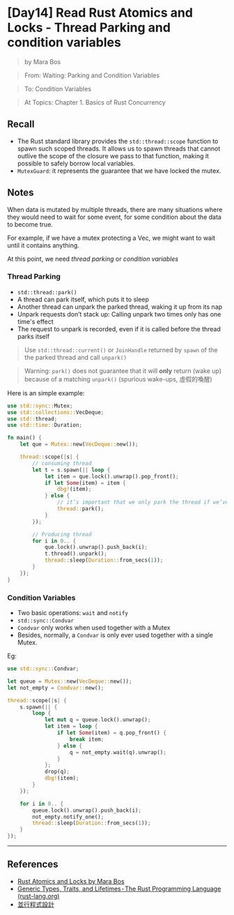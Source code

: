 # [Day14] Read Rust Atomics and Locks - Thread Parking and condition variables

> by Mara Bos

> From: Waiting: Parking and Condition Variables

> To: Condition Variables

> At Topics: Chapter 1. Basics of Rust Concurrency

## Recall

- The Rust standard library provides the `std::thread::scope` function to spawn such scoped threads. It allows us to spawn threads that cannot outlive the scope of the closure we pass to that function, making it possible to safely borrow local variables.
- `MutexGuard`: it represents the guarantee that we have locked the mutex.

## Notes

When data is mutated by multiple threads, there are many situations where they would need to wait for some event, for some condition about the data to become true. 

For example, if we have a mutex protecting a Vec, we might want to wait until it contains anything.

At this point, we need *thread parking* or *condition variables*

### Thread Parking

- `std::thread::park()`
- A thread can park itself, which puts it to sleep
- Another thread can unpark the parked thread, waking it up from its nap
- Unpark requests don’t stack up: Calling unpark two times only has one time's effect
- The request to unpark is recorded, even if it is called before the thread parks itself

> Use `std::thread::current()` or `JoinHandle` returned by `spawn` of the the parked thread and call `unpark()`

> Warning: `park()` does not guarantee that it will **only** return (wake up) because of a matching `unpark()` (spurious wake-ups, 虛假的喚醒)

Here is an simple example:

```rust
use std::sync::Mutex;
use std::collections::VecDeque;
use std::thread;
use std::time::Duration;

fn main() {
    let que = Mutex::new(VecDeque::new());

    thread::scope(|s| {
        // consuming thread
        let t = s.spawn(|| loop {
            let item = que.lock().unwrap().pop_front();
            if let Some(item) = item {
                dbg!(item);
            } else {
                // it’s important that we only park the thread if we’ve seen the queue is empty
                thread::park();
            }
        });

        // Producing thread
        for i in 0.. {
            que.lock().unwrap().push_back(i);
            t.thread().unpark();
            thread::sleep(Duration::from_secs(1));
        }
    });
}
```

### Condition Variables

- Two basic operations: `wait` and `notify`
- `std::sync::Condvar`
- `Condvar` only works when used together with a Mutex
- Besides, normally, a `Condvar` is only ever used together with a single Mutex.

Eg:

```rust
use std::sync::Condvar;

let queue = Mutex::new(VecDeque::new());
let not_empty = Condvar::new();

thread::scope(|s| {
    s.spawn(|| {
        loop {
            let mut q = queue.lock().unwrap();
            let item = loop {
                if let Some(item) = q.pop_front() {
                    break item;
                } else {
                    q = not_empty.wait(q).unwrap();
                }
            };
            drop(q);
            dbg!(item);
        }
    });

    for i in 0.. {
        queue.lock().unwrap().push_back(i);
        not_empty.notify_one();
        thread::sleep(Duration::from_secs(1));
    }
});
```

---

## References

- [Rust Atomics and Locks by Mara Bos](https://marabos.nl/atomics/)
- [Generic Types, Traits, and Lifetimes - The Rust Programming Language (rust-lang.org)](https://doc.rust-lang.org/stable/book/ch10-00-generics.html)
- [並行程式設計](https://hackmd.io/@sysprog/concurrency/https%3A%2F%2Fhackmd.io%2F%40sysprog%2FS1AMIFt0D)

